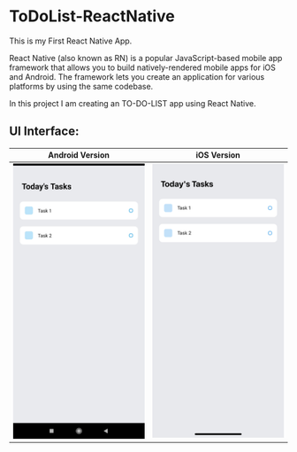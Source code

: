 # ToDoList-ReactNative

This is my First React Native App.

React Native (also known as RN) is a popular JavaScript-based mobile app framework that allows you to build natively-rendered mobile apps for iOS and Android. The framework lets you create an application for various platforms by using the same codebase.

In this project I am creating an TO-DO-LIST app using React Native.

## UI Interface:
Android Version            |  iOS Version
:-------------------------:|:-------------------------:
![alt text](https://github.com/MOHIT02082000/ToDoList-ReactNative/blob/master/Android%20Version.jpg?raw=true)  | ![alt text](https://github.com/MOHIT02082000/ToDoList-ReactNative/blob/master/iOS%20Version.jpg?raw=true)
<!-- ### Android Version:
![alt text](https://github.com/MOHIT02082000/ToDoList-ReactNative/blob/master/Android%20Version.jpg?raw=true)
![alt text](https://github.com/MOHIT02082000/ToDoList-ReactNative/blob/master/iOS%20Version.jpg?raw=true) -->
